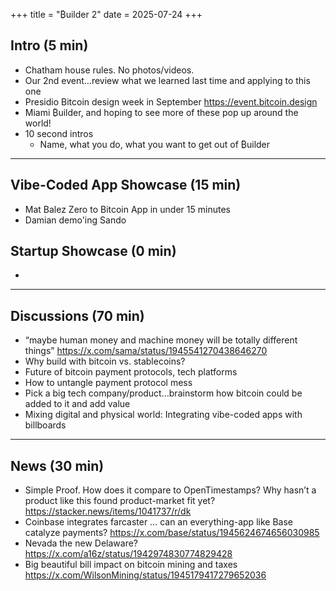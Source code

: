 +++
title = "₿uilder 2"
date = 2025-07-24
+++

## Intro (5 min)

- Chatham house rules. No photos/videos.
- Our 2nd event…review what we learned last time and applying to this one
- Presidio Bitcoin design week in September https://event.bitcoin.design
- Miami ₿uilder, and hoping to see more of these pop up around the world! 
- 10 second intros
  - Name, what you do, what you want to get out of ₿uilder

---

## Vibe-Coded App Showcase (15 min)
- Mat Balez Zero to Bitcoin App in under 15 minutes
- Damian demo'ing Sando

## Startup Showcase (0 min) 
- 

---

## Discussions (70 min)

- “maybe human money and machine money will be totally different things” https://x.com/sama/status/1945541270438646270 
- Why build with bitcoin vs. stablecoins?
- Future of bitcoin payment protocols, tech platforms
- How to untangle payment protocol mess
- Pick a big tech company/product…brainstorm how bitcoin could be added to it and add value
- Mixing digital and physical world: Integrating vibe-coded apps with billboards

---

## News (30 min) 

- Simple Proof. How does it compare to OpenTimestamps? Why hasn’t a product like this found product-market fit yet? https://stacker.news/items/1041737/r/dk
- Coinbase integrates farcaster … can an everything-app like Base catalyze payments? https://x.com/base/status/1945624674656030985 
- Nevada the new Delaware? https://x.com/a16z/status/1942974830774829428
- Big beautiful bill impact on bitcoin mining and taxes https://x.com/WilsonMining/status/1945179417279652036
